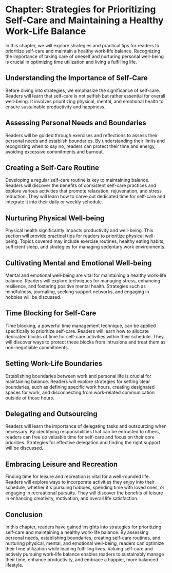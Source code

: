 Chapter: Strategies for Prioritizing Self-Care and Maintaining a Healthy Work-Life Balance
==========================================================================================

In this chapter, we will explore strategies and practical tips for readers to prioritize self-care and maintain a healthy work-life balance. Recognizing the importance of taking care of oneself and nurturing personal well-being is crucial in optimizing time utilization and living a fulfilling life.

Understanding the Importance of Self-Care
-----------------------------------------

Before diving into strategies, we emphasize the significance of self-care. Readers will learn that self-care is not selfish but rather essential for overall well-being. It involves prioritizing physical, mental, and emotional health to ensure sustainable productivity and happiness.

Assessing Personal Needs and Boundaries
---------------------------------------

Readers will be guided through exercises and reflections to assess their personal needs and establish boundaries. By understanding their limits and recognizing when to say no, readers can protect their time and energy, avoiding excessive commitments and burnout.

Creating a Self-Care Routine
----------------------------

Developing a regular self-care routine is key to maintaining balance. Readers will discover the benefits of consistent self-care practices and explore various activities that promote relaxation, rejuvenation, and stress reduction. They will learn how to carve out dedicated time for self-care and integrate it into their daily or weekly schedule.

Nurturing Physical Well-being
-----------------------------

Physical health significantly impacts productivity and well-being. This section will provide practical tips for readers to prioritize physical well-being. Topics covered may include exercise routines, healthy eating habits, sufficient sleep, and strategies for managing sedentary work environments.

Cultivating Mental and Emotional Well-being
-------------------------------------------

Mental and emotional well-being are vital for maintaining a healthy work-life balance. Readers will explore techniques for managing stress, enhancing resilience, and fostering positive mental health. Strategies such as mindfulness, journaling, seeking support networks, and engaging in hobbies will be discussed.

Time Blocking for Self-Care
---------------------------

Time blocking, a powerful time management technique, can be applied specifically to prioritize self-care. Readers will learn how to allocate dedicated blocks of time for self-care activities within their schedule. They will discover ways to protect these blocks from intrusions and treat them as non-negotiable commitments.

Setting Work-Life Boundaries
----------------------------

Establishing boundaries between work and personal life is crucial for maintaining balance. Readers will explore strategies for setting clear boundaries, such as defining specific work hours, creating designated spaces for work, and disconnecting from work-related communication outside of those hours.

Delegating and Outsourcing
--------------------------

Readers will learn the importance of delegating tasks and outsourcing when necessary. By identifying responsibilities that can be entrusted to others, readers can free up valuable time for self-care and focus on their core priorities. Strategies for effective delegation and finding the right support will be discussed.

Embracing Leisure and Recreation
--------------------------------

Finding time for leisure and recreation is vital for a well-rounded life. Readers will explore ways to incorporate activities they enjoy into their schedule, whether it's pursuing hobbies, spending time with loved ones, or engaging in recreational pursuits. They will discover the benefits of leisure in enhancing creativity, motivation, and overall life satisfaction.

Conclusion
----------

In this chapter, readers have gained insights into strategies for prioritizing self-care and maintaining a healthy work-life balance. By assessing personal needs, establishing boundaries, creating self-care routines, and nurturing physical, mental, and emotional well-being, readers can optimize their time utilization while leading fulfilling lives. Valuing self-care and actively pursuing work-life balance enables readers to sustainably manage their time, enhance productivity, and embrace a happier, more balanced lifestyle.
